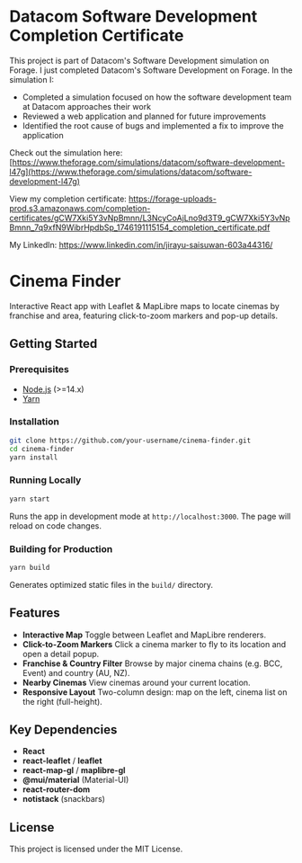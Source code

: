 # Datacom Software Development Completion Certificate

This project is part of Datacom's Software Development simulation on Forage. I just completed Datacom's Software Development on Forage. In the simulation I:

* Completed a simulation focused on how the software development team at Datacom approaches their work
* Reviewed a web application and planned for future improvements
* Identified the root cause of bugs and implemented a fix to improve the application

Check out the simulation here: [https://www.theforage.com/simulations/datacom/software-development-l47g](https://www.theforage.com/simulations/datacom/software-development-l47g)

View my completion certificate: https://forage-uploads-prod.s3.amazonaws.com/completion-certificates/gCW7Xki5Y3vNpBmnn/L3NcyCoAjLno9d3T9_gCW7Xki5Y3vNpBmnn_7q9xfN9WibrHpdbSp_1746191115154_completion_certificate.pdf

My LinkedIn: https://www.linkedin.com/in/jirayu-saisuwan-603a44316/

# Cinema Finder

Interactive React app with Leaflet & MapLibre maps to locate cinemas by franchise and area, featuring click-to-zoom markers and pop-up details.

## Getting Started

### Prerequisites

* [Node.js](https://nodejs.org/en/) (>=14.x)
* [Yarn](https://yarnpkg.com/getting-started/install)

### Installation

```bash
git clone https://github.com/your-username/cinema-finder.git
cd cinema-finder
yarn install
```

### Running Locally

```bash
yarn start
```

Runs the app in development mode at `http://localhost:3000`. The page will reload on code changes.

### Building for Production

```bash
yarn build
```

Generates optimized static files in the `build/` directory.

## Features

* **Interactive Map**
  Toggle between Leaflet and MapLibre renderers.
* **Click-to-Zoom Markers**
  Click a cinema marker to fly to its location and open a detail popup.
* **Franchise & Country Filter**
  Browse by major cinema chains (e.g. BCC, Event) and country (AU, NZ).
* **Nearby Cinemas**
  View cinemas around your current location.
* **Responsive Layout**
  Two-column design: map on the left, cinema list on the right (full-height).

## Key Dependencies

* **React**
* **react-leaflet** / **leaflet**
* **react-map-gl** / **maplibre-gl**
* **@mui/material** (Material-UI)
* **react-router-dom**
* **notistack** (snackbars)

## License

This project is licensed under the MIT License.
